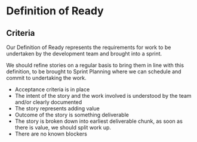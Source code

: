 # Definition of Ready

## Criteria

Our Definition of Ready represents the requirements for work to be undertaken by the development team and brought into a sprint.

We should refine stories on a regular basis to bring them in line with this definition, to be brought to Sprint Planning where we can schedule and commit to undertaking the work.

- Acceptance criteria is in place
- The intent of the story and the work involved is understood by the team and/or clearly documented
- The story represents adding value
- Outcome of the story is something deliverable
- The story is broken down into earliest deliverable chunk, as soon as there is value, we should split work up.
- There are no known blockers